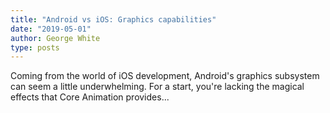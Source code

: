```yaml
---
title: "Android vs iOS: Graphics capabilities"
date: "2019-05-01"
author: George White
type: posts
---
```


Coming from the world of iOS development, Android's graphics subsystem can seem
a little underwhelming. For a start, you're lacking the magical effects that
Core Animation provides...

